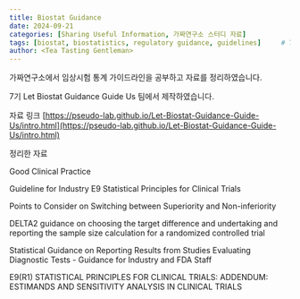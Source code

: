 ```yaml
---
title: Biostat Guidance
date: 2024-09-21
categories: [Sharing Useful Information, 가짜연구소 스터디 자료]
tags: [biostat, biostatistics, regulatory guidance, guidelines]     # TAG names should always be lowercase
author: <Tea Tasting Gentleman>
---
```

가짜연구소에서 임상시험 통계 가이드라인을 공부하고 자료를 정리하였습니다.

7기 Let Biostat Guidance Guide Us 팀에서 제작하였습니다.

자료 링크
[https://pseudo-lab.github.io/Let-Biostat-Guidance-Guide-Us/intro.html](https://pseudo-lab.github.io/Let-Biostat-Guidance-Guide-Us/intro.html)

정리한 자료

Good Clinical Practice

Guideline for Industry E9 Statistical Principles for Clinical Trials

Points to Consider on Switching between Superiority and Non-inferiority

DELTA2 guidance on choosing the target difference and undertaking and reporting the sample size calculation for a randomized controlled trial

Statistical Guidance on Reporting Results from Studies Evaluating Diagnostic Tests - Guidance for Industry and FDA Staff

E9(R1) STATISTICAL PRINCIPLES FOR CLINICAL TRIALS: ADDENDUM: ESTIMANDS AND SENSITIVITY ANALYSIS IN CLINICAL TRIALS


